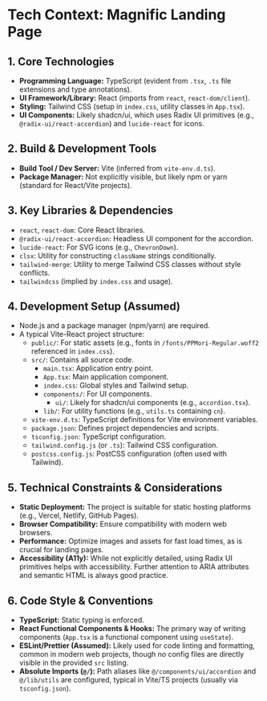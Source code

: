 # Tech Context: Magnific Landing Page

## 1. Core Technologies
- **Programming Language:** TypeScript (evident from `.tsx`, `.ts` file extensions and type annotations).
- **UI Framework/Library:** React (imports from `react`, `react-dom/client`).
- **Styling:** Tailwind CSS (setup in `index.css`, utility classes in `App.tsx`).
- **UI Components:** Likely shadcn/ui, which uses Radix UI primitives (e.g., `@radix-ui/react-accordion`) and `lucide-react` for icons.

## 2. Build & Development Tools
- **Build Tool / Dev Server:** Vite (inferred from `vite-env.d.ts`).
- **Package Manager:** Not explicitly visible, but likely npm or yarn (standard for React/Vite projects).

## 3. Key Libraries & Dependencies
- `react`, `react-dom`: Core React libraries.
- `@radix-ui/react-accordion`: Headless UI component for the accordion.
- `lucide-react`: For SVG icons (e.g., `ChevronDown`).
- `clsx`: Utility for constructing `className` strings conditionally.
- `tailwind-merge`: Utility to merge Tailwind CSS classes without style conflicts.
- `tailwindcss` (implied by `index.css` and usage).

## 4. Development Setup (Assumed)
- Node.js and a package manager (npm/yarn) are required.
- A typical Vite-React project structure:
  - `public/`: For static assets (e.g., fonts in `/fonts/PPMori-Regular.woff2` referenced in `index.css`).
  - `src/`: Contains all source code.
    - `main.tsx`: Application entry point.
    - `App.tsx`: Main application component.
    - `index.css`: Global styles and Tailwind setup.
    - `components/`: For UI components.
      - `ui/`: Likely for shadcn/ui components (e.g., `accordion.tsx`).
    - `lib/`: For utility functions (e.g., `utils.ts` containing `cn`).
  - `vite-env.d.ts`: TypeScript definitions for Vite environment variables.
  - `package.json`: Defines project dependencies and scripts.
  - `tsconfig.json`: TypeScript configuration.
  - `tailwind.config.js` (or `.ts`): Tailwind CSS configuration.
  - `postcss.config.js`: PostCSS configuration (often used with Tailwind).

## 5. Technical Constraints & Considerations
- **Static Deployment:** The project is suitable for static hosting platforms (e.g., Vercel, Netlify, GitHub Pages).
- **Browser Compatibility:** Ensure compatibility with modern web browsers.
- **Performance:** Optimize images and assets for fast load times, as is crucial for landing pages.
- **Accessibility (A11y):** While not explicitly detailed, using Radix UI primitives helps with accessibility. Further attention to ARIA attributes and semantic HTML is always good practice.

## 6. Code Style & Conventions
- **TypeScript:** Static typing is enforced.
- **React Functional Components & Hooks:** The primary way of writing components (`App.tsx` is a functional component using `useState`).
- **ESLint/Prettier (Assumed):** Likely used for code linting and formatting, common in modern web projects, though no config files are directly visible in the provided `src` listing.
- **Absolute Imports (`@/`):** Path aliases like `@/components/ui/accordion` and `@/lib/utils` are configured, typical in Vite/TS projects (usually via `tsconfig.json`). 